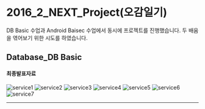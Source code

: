 2016_2_NEXT_Project(오감일기)
========================

DB Basic 수업과 Android Baisec 수업에서 동시에 프로젝트를 진행했습니다.
두 배움을 엮어보기 위한 시도를 하였습니다.

Database_DB Basic
-------------
#### <i class="icon-hdd"></i> 최종발표자료

![service1](http://i.imgur.com/xum63L8.png)
![service2](http://i.imgur.com/gKy9c60.png)
![service3](http://i.imgur.com/bIwexKZ.png)
![service4](http://i.imgur.com/WhhJiUf.png)
![service5](http://i.imgur.com/UmYMKtH.png)
![service6](http://i.imgur.com/xbJ9g4b.png)
![service7](http://i.imgur.com/tTtYr9p.png)

----------

